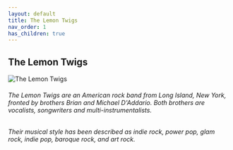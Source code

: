 ```yaml
---
layout: default  
title: The Lemon Twigs  
nav_order: 1    
has_children: true     
---  
```


## The Lemon Twigs


<p align="left">
<img alt="The Lemon Twigs" src="https://github.com/januarythirtyfirst/TranslateSongs/blob/main/img/photoLemonTwigs.jpg?raw=true"> 
</p> 

###### The Lemon Twigs are an American rock band from Long Island, New York, fronted by brothers Brian and Michael D'Addario. Both brothers are vocalists, songwriters and multi-instrumentalists.

###### Their musical style has been described as indie rock, power pop, glam rock, indie pop, baroque rock, and art rock.
